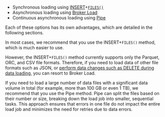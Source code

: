 
- Synchronous loading using [INSERT](../../sql-reference/sql-statements/loading_unloading/INSERT.md)+[`FILES()`](../../sql-reference/sql-functions/table-functions/files.md)
- Asynchronous loading using [Broker Load](../../sql-reference/sql-statements/loading_unloading/BROKER_LOAD.md)
- Continuous asynchronous loading using [Pipe](../../sql-reference/sql-statements/data-manipulation/CREATE_PIPE.md)

Each of these options has its own advantages, which are detailed in the following sections.

In most cases, we recommend that you use the INSERT+`FILES()` method, which is much easier to use.

However, the INSERT+`FILES()` method currently supports only the Parquet, ORC, and CSV file formats. Therefore, if you need to load data of other file formats such as JSON, or [perform data changes such as DELETE during data loading](../../loading/Load_to_Primary_Key_tables.md), you can resort to Broker Load.

If you need to load a large number of data files with a significant data volume in total (for example, more than 100 GB or even 1 TB), we recommend that you use the Pipe method. Pipe can split the files based on their number or size, breaking down the load job into smaller, sequential tasks. This approach ensures that errors in one file do not impact the entire load job and minimizes the need for retries due to data errors.
